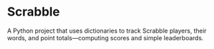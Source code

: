 # Scrabble
A Python project that uses dictionaries to track Scrabble players, their words, and point totals—computing scores and simple leaderboards.
